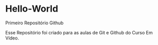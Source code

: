 # Hello-World
Primeiro Repositório Github

Esse Repositório foi criado para as aulas de Git e Github do Curso Em Vídeo.

